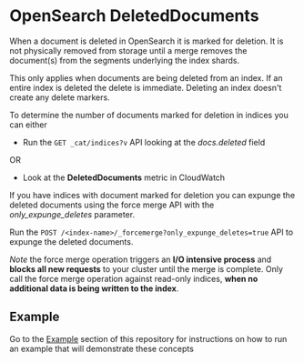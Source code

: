 # OpenSearch DeletedDocuments
When a document is deleted in OpenSearch it is marked for deletion. It is not physically removed from storage until a merge removes the document(s) from the segments underlying the index shards. 

This only applies when documents are being deleted from an index. If an entire index is deleted the delete is immediate. Deleting an index doesn't create any delete markers.

To determine the number of documents marked for deletion in indices you can either

* Run the ```GET _cat/indices?v``` API looking at the *docs.deleted* field

OR 

* Look at the **DeletedDocuments** metric in CloudWatch

If you have indices with document marked for deletion you can expunge the deleted documents using the force merge API with the *only_expunge_deletes* parameter. 

Run the ```POST /<index-name>/_forcemerge?only_expunge_deletes=true``` API to expunge the deleted documents.

*Note* the force merge operation triggers an **I/O intensive process** and **blocks all new requests** to your cluster until the merge is complete. Only call the force merge operation against read-only indices, **when no additional data is being written to the index**.

## Example
Go to the [Example](https://github.com/ev2900/OpenSearch_DeletedDocuments/tree/main/Example) section of this repository for instructions on how to run an example that will demonstrate these concepts
